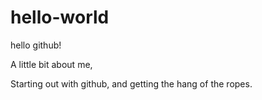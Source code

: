 # hello-world
hello github!

A little bit about me,

Starting out with github, and getting the hang of the ropes.
